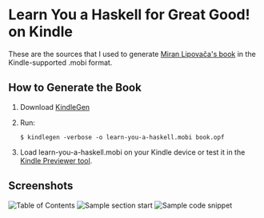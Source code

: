 Learn You a Haskell for Great Good! on Kindle
=============================================
These are the sources that I used to generate [Miran Lipovača's book][1] in the
Kindle-supported .mobi format.


How to Generate the Book
------------------------
1. Download [KindleGen][2]
2. Run:

   `$ kindlegen -verbose -o learn-you-a-haskell.mobi book.opf`

3. Load learn-you-a-haskell.mobi on your Kindle device or test it in the [Kindle
Previewer tool][2].


Screenshots
-----------
![Table of Contents](https://github.com/igstan/learn-you-a-haskell-kindle/raw/master/screenshot-01.gif)
![Sample section start](https://github.com/igstan/learn-you-a-haskell-kindle/raw/master/screenshot-02.gif)
![Sample code snippet](https://github.com/igstan/learn-you-a-haskell-kindle/raw/master/screenshot-03.gif)


[1]: http://learnyouahaskell.com/
[2]: http://www.amazon.com/gp/feature.html?ie=UTF8&docId=1000234621
